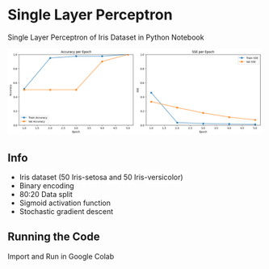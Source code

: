 # Single Layer Perceptron
Single Layer Perceptron of Iris Dataset in Python Notebook

![Accuracy and Loss](result.png)

## Info

- Iris dataset (50 Iris-setosa and 50 Iris-versicolor)
- Binary encoding
- 80:20 Data split
- Sigmoid activation function
- Stochastic gradient descent

## Running the Code

Import and Run in Google Colab
